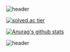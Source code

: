 ![header](https://capsule-render.vercel.app/api?type=wave&color=gradient&height=150&section=header)

[![solved.ac tier](http://mazassumnida.wtf/api/generate_badge?boj=9507ym)](https://solved.ac/9507ym)


[![Anurag's github stats](https://github-readme-stats.vercel.app/api?username=MarbinSpectrum)](https://github.com/anuraghazra/github-readme-stats)

![header](https://capsule-render.vercel.app/api?type=wave&color=gradient&height=150&section=footer)
